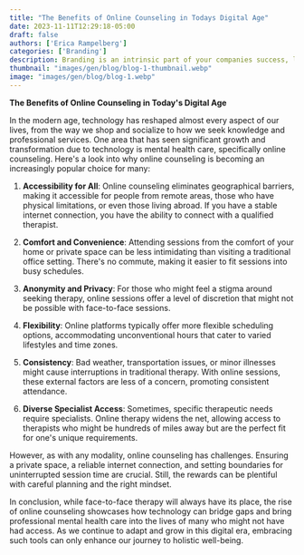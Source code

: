 ```yaml
---
title: "The Benefits of Online Counseling in Todays Digital Age"
date: 2023-11-11T12:29:18-05:00
draft: false
authors: ['Erica Rampelberg']
categories: ['Branding']
description: Branding is an intrinsic part of your companies success, learn why your brand matters.
thumbnail: "images/gen/blog/blog-1-thumbnail.webp"
image: "images/gen/blog/blog-1.webp"
---
```



**The Benefits of Online Counseling in Today's Digital Age**

 

In the modern age, technology has reshaped almost every aspect of our lives, from the way we shop and socialize to how we seek knowledge and professional services. One area that has seen significant growth and transformation due to technology is mental health care, specifically online counseling. Here's a look into why online counseling is becoming an increasingly popular choice for many:

 

1. **Accessibility for All**: Online counseling eliminates geographical barriers, making it accessible for people from remote areas, those who have physical limitations, or even those living abroad. If you have a stable internet connection, you have the ability to connect with a qualified therapist.

 

2. **Comfort and Convenience**: Attending sessions from the comfort of your home or private space can be less intimidating than visiting a traditional office setting. There's no commute, making it easier to fit sessions into busy schedules.

 

3. **Anonymity and Privacy**: For those who might feel a stigma around seeking therapy, online sessions offer a level of discretion that might not be possible with face-to-face sessions.

 

4. **Flexibility**: Online platforms typically offer more flexible scheduling options, accommodating unconventional hours that cater to varied lifestyles and time zones.

 

5. **Consistency**: Bad weather, transportation issues, or minor illnesses might cause interruptions in traditional therapy. With online sessions, these external factors are less of a concern, promoting consistent attendance.

 

6. **Diverse Specialist Access**: Sometimes, specific therapeutic needs require specialists. Online therapy widens the net, allowing access to therapists who might be hundreds of miles away but are the perfect fit for one's unique requirements.

 

However, as with any modality, online counseling has challenges. Ensuring a private space, a reliable internet connection, and setting boundaries for uninterrupted session time are crucial. Still, the rewards can be plentiful with careful planning and the right mindset.

 

In conclusion, while face-to-face therapy will always have its place, the rise of online counseling showcases how technology can bridge gaps and bring professional mental health care into the lives of many who might not have had access. As we continue to adapt and grow in this digital era, embracing such tools can only enhance our journey to holistic well-being.